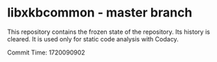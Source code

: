 # libxkbcommon - master branch

This repository contains the frozen state of the repository.
Its history is cleared. It is used only for static code
analysis with Codacy.

Commit Time: 1720090902